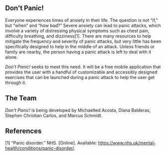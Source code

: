 ## Don't Panic!

Everyone experiences times of anxiety in their life. The question is not “if,” but “when” and “how bad?” Severe anxiety can lead to panic attacks, which involve a variety of distressing physical symptoms such as chest pain, difficulty breathing, and dizziness[1]. There are many resources to help mitigate the frequency and severity of panic attacks, but very little has been specifically designed to help in the middle of an attack. Unless friends or family are nearby, the person having a panic attack is left to deal with it alone.

*Don't Panic!* seeks to meet this need. It will be a free mobile application that provides the user with a handful of customizable and accessibly designed exercises that can be launched during a panic attack to help the user get through it.

## The Team

*Don't Panic!* is being developed by Michaelted Acosta, Diana Balderas, Stephen Christian Carlos, and Marcus Schmidt.

## References

[1]	“Panic disorder.” NHS. [Online]. Available: https://www.nhs.uk/mental-health/conditions/panic-disorder/.
